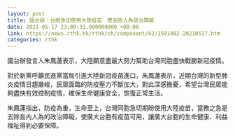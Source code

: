 ```yaml
---
layout: post
title: 國台辦：台胞急切使用大陸疫苗　應去除人為政治障礙
date: 2021-05-17 23:00:31.000000000 +08:00
link: https://news.rthk.hk/rthk/ch/component/k2/1591402-20210517.htm
categories: rthk
---
```


國台辦發言人朱鳳蓮表示，大陸願意盡最大努力幫助台灣同胞盡快戰勝新冠疫情。

對於新黨呼籲民進黨當局引進大陸新冠疫苗進口，朱鳳蓮表示，近期台灣的新型肺炎疫情日趨嚴峻，民眾面臨的防疫壓力不斷加大，對此深感擔憂，希望台灣民眾能夠盡快有效控制疫情，確保生命健康安全，恢復正常生活。

朱鳳蓮指出，防疫為重，生命至上，台灣同胞急切期盼使用大陸疫苗，當務之急是去除島內人為的政治障礙，使廣大台胞有疫苗可用，讓廣大台胞的生命健康、利益福祉得到必要保障。
